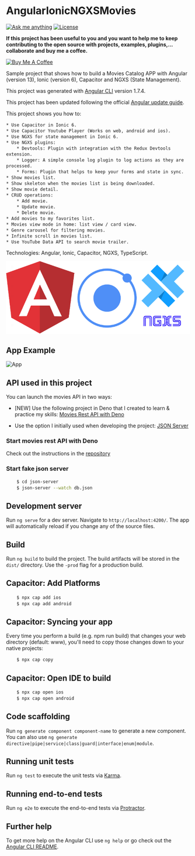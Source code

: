 # AngularIonicNGXSMovies

[![Ask me anything](https://img.shields.io/badge/ask%20me-anything-1abc9c.svg)](https://github.com/abritopach) [![License](https://img.shields.io/github/license/abritopach/capacitor-heatmap.svg)](https://github.com/abritopach/capacitor-heatmap/blob/master/LICENSE)

**If this project has been useful to you and you want to help me to keep contributing to the open source with projects, examples, plugins,... collaborate and buy me a coffee.**

<a href="https://www.buymeacoffee.com/h6WVj4HcD" target="_blank"><img src="https://img.buymeacoffee.com/button-api/?text=Buy me a coffee&amp;emoji=&amp;slug=https://www.buymeacoffee.com/h6WVj4HcD&amp;button_colour=FF5F5F&amp;font_colour=ffffff&amp;font_family=Cookie&amp;outline_colour=000000&amp;coffee_colour=FFDD00" alt="Buy Me A Coffee"></a>

Sample project that shows how to build a Movies Catalog APP with Angular (version 13), Ionic (version 6), Capacitor and NGXS (State Management).

This project was generated with [Angular CLI](https://github.com/angular/angular-cli) version 1.7.4.

This project has been updated following the official [Angular update guide](https://update.angular.io/).

This project shows you how to:

    * Use Capacitor in Ionic 6.
    * Use Capacitor Youtube Player (Works on web, android and ios).
    * Use NGXS for state management in Ionic 6.
    * Use NGXS plugins:
        * Devtools: Plugin with integration with the Redux Devtools extension.
        * Logger: A simple console log plugin to log actions as they are processed.
        * Forms: Plugin that helps to keep your forms and state in sync.
    * Show movies list.
    * Show skeleton when the movies list is being downloaded.
    * Show movie detail.
    * CRUD operations:
        * Add movie.
        * Update movie.
        * Delete movie.
    * Add movies to my favorites list.
    * Movies view mode in home: list view / card view.
    * Genre carousel for filtering movies.
    * Infinite scroll in movies list.
    * Use YouTube Data API to search movie trailer.

Technologies: Angular, Ionic, Capacitor, NGXS, TypeScript.

![Technologies](readme_resources/technologies.png "Technologies")

## App Example

![App](readme_resources/app.gif "App")

## API used in this project

You can launch the movies API in two ways:

  * [NEW] Use the following project in Deno that I created to learn & practice my skills: [Movies Rest API with Deno](https://github.com/abritopach/deno-movies-api-rest)

  * Use the option I initially used when developing the project: [JSON Server](https://github.com/typicode/json-server)


### Start movies rest API with Deno

Check out the instructions in the [repository](https://github.com/typicode/json-server)

### Start fake json server

```bash
    $ cd json-server
    $ json-server --watch db.json
```

## Development server

Run `ng serve` for a dev server. Navigate to `http://localhost:4200/`. The app will automatically reload if you change any of the source files.
## Build

Run `ng build` to build the project. The build artifacts will be stored in the `dist/` directory. Use the `-prod` flag for a production build.

## Capacitor: Add Platforms

``` bash
    $ npx cap add ios
    $ npx cap add android
```

## Capacitor: Syncing your app
Every time you perform a build (e.g. npm run build) that changes your web directory (default: www), you'll need to copy those changes down to your native projects:

``` bash
    $ npx cap copy
```

## Capacitor: Open IDE to build

``` bash
    $ npx cap open ios
    $ npx cap open android
```

## Code scaffolding

Run `ng generate component component-name` to generate a new component. You can also use `ng generate directive|pipe|service|class|guard|interface|enum|module`.

## Running unit tests

Run `ng test` to execute the unit tests via [Karma](https://karma-runner.github.io).

## Running end-to-end tests

Run `ng e2e` to execute the end-to-end tests via [Protractor](http://www.protractortest.org/).

## Further help

To get more help on the Angular CLI use `ng help` or go check out the [Angular CLI README](https://github.com/angular/angular-cli/blob/master/README.md).
